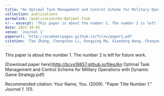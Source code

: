 ```yaml
---
title: "An Optimal Task Management and Control Scheme for Military Operations with Dynamic Game Strategy"
collection: publications
permalink: /publication/An-Optimal-Task
<!-- excerpt: 'This paper is about the number 1. The number 2 is left for future work.' -->
date: 2021-10-01
venue: 'Journal 1'
paperurl: 'http://academicpages.github.io/files/paper1.pdf'
citation: 'Tao Zhang, Chengchao Li, Dongying Ma, Xiaodong Wang, Chaoyong Li. (2021). &quot;Paper Title Number 1.&quot; <i>Journal 1</i>. 1(1).'
---
```

This paper is about the number 1. The number 2 is left for future work.

[Download paper here](http://bcys18657.github.io/files/An Optimal Task Management and Control Scheme for Military Operations with Dynamic Game Strategy.pdf)

Recommended citation: Your Name, You. (2009). "Paper Title Number 1." <i>Journal 1</i>. 1(1).
